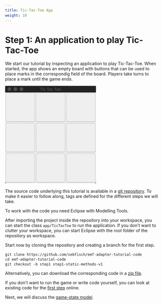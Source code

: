 ```yaml
---
title: Tic-Tac-Toe App
weight: 10
---
```


# Step 1: An application to play Tic-Tac-Toe

We start our tutorial by inspecting an application to play Tic-Tac-Toe.
When started, the app shows an empty board with buttons that can be used to place marks in the correspondig field of the board.
Players take turns to place a mark until the game ends.

![Player O made a mistake and player X has a winning strategy.](tic-tac-toe.gif)

[git repository]: https://github.com/sebfisch/emf-adapter-tutorial-code

The source code underlying this tutorial is available in a [git repository].
To make it easier to follow along, tags are defined for the different steps we will take.

To work with the code you need Eclipse with Modelling Tools.

After importing the project inside the repository into your workspace, you can start the class `app/TicTacToe` to run the application.
If you don't want to clutter your workspace, you can start Eclipse with the root folder of the repository as workspace.

Start now by cloning the repository and creating a branch for the first step.

    git clone https://github.com/sebfisch/emf-adapter-tutorial-code
    cd emf-adapter-tutorial-code
    git checkout -b step1 step1-static-methods-v1

[zip file]: https://github.com/sebfisch/emf-adapter-tutorial-code/archive/step1-static-methods-v1.zip

Alternatively, you can download the corresponding code in a [zip file].

[first step]: https://github.com/sebfisch/emf-adapter-tutorial-code/tree/step1-static-methods-v1/de.sebfisch.tictactoe

If you don't want to run the game or write code yourself, you can look at existing code for the [first step] online.

Next, we will discuss the [game-state model].

[game-state model]: game_state_model

